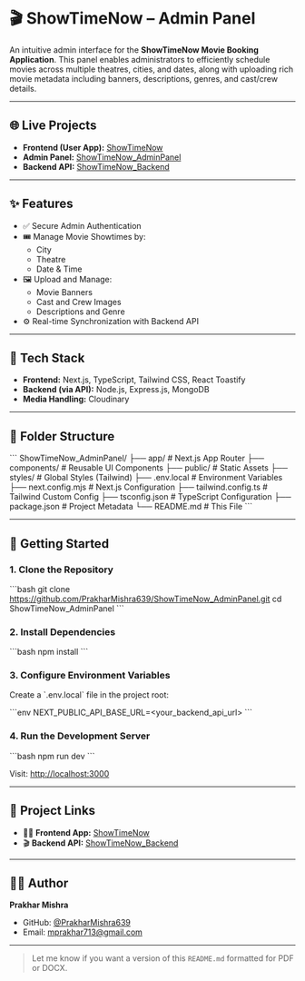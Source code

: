 # 🎬 ShowTimeNow – Admin Panel

An intuitive admin interface for the **ShowTimeNow Movie Booking Application**. This panel enables administrators to efficiently schedule movies across multiple theatres, cities, and dates, along with uploading rich movie metadata including banners, descriptions, genres, and cast/crew details.

---

## 🌐 Live Projects

- **Frontend (User App):** [ShowTimeNow](https://github.com/PrakharMishra639/ShowTimeNow)
- **Admin Panel:** [ShowTimeNow_AdminPanel](https://github.com/PrakharMishra639/ShowTimeNow_AdminPanel)
- **Backend API:** [ShowTimeNow_Backend](https://github.com/PrakharMishra639/ShowTimeNow_Backend)

---

## ✨ Features

- ✅ Secure Admin Authentication
- 🎟️ Manage Movie Showtimes by:
  - City
  - Theatre
  - Date & Time
- 🖼 Upload and Manage:
  - Movie Banners
  - Cast and Crew Images
  - Descriptions and Genre
- ⚙️ Real-time Synchronization with Backend API

---

## 🧠 Tech Stack

- **Frontend:** Next.js, TypeScript, Tailwind CSS, React Toastify
- **Backend (via API):** Node.js, Express.js, MongoDB
- **Media Handling:** Cloudinary

---

## 📁 Folder Structure

\`\`\`
ShowTimeNow_AdminPanel/
├── app/ # Next.js App Router
├── components/ # Reusable UI Components
├── public/ # Static Assets
├── styles/ # Global Styles (Tailwind)
├── .env.local # Environment Variables
├── next.config.mjs # Next.js Configuration
├── tailwind.config.ts # Tailwind Custom Config
├── tsconfig.json # TypeScript Configuration
├── package.json # Project Metadata
└── README.md # This File
\`\`\`

---

## 🚀 Getting Started

### 1. Clone the Repository

\`\`\`bash
git clone https://github.com/PrakharMishra639/ShowTimeNow_AdminPanel.git
cd ShowTimeNow_AdminPanel
\`\`\`

### 2. Install Dependencies

\`\`\`bash
npm install
\`\`\`

### 3. Configure Environment Variables

Create a \`.env.local\` file in the project root:

\`\`\`env
NEXT_PUBLIC_API_BASE_URL=<your_backend_api_url>
\`\`\`

### 4. Run the Development Server

\`\`\`bash
npm run dev
\`\`\`

Visit: [http://localhost:3000](http://localhost:3000)

---

## 🔗 Project Links

- 🧑‍💻 **Frontend App:** [ShowTimeNow](https://github.com/PrakharMishra639/ShowTimeNow)
- 🎬 **Backend API:** [ShowTimeNow_Backend](https://github.com/PrakharMishra639/ShowTimeNow_Backend)

---

## 👨‍💻 Author

**Prakhar Mishra**

- GitHub: [@PrakharMishra639](https://github.com/PrakharMishra639)
- Email: mprakhar713@gmail.com

---

> Let me know if you want a version of this `README.md` formatted for PDF or DOCX.
